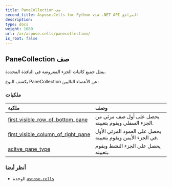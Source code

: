 ```yaml
---
title: PaneCollection صف
second_title: Aspose.Cells for Python via .NET API المراجع
description:
type: docs
weight: 1080
url: /ar/aspose.cells/panecollection/
is_root: false
---
```

##  PaneCollection صف
يمثل جميع كائنات الجزء المعروضة في النافذة المحددة.



يكشف النوع PaneCollection عن الأعضاء التاليين:

###  ملكيات
| ملكية| وصف|
| :- | :- |
| [first_visible_row_of_bottom_pane](/cells/python-net/ar/aspose.cells/panecollection/first_visible_row_of_bottom_pane) | يحصل على أول صف مرئي من الجزء السفلي ويقوم بتعيينه.|
| [first_visible_column_of_right_pane](/cells/python-net/ar/aspose.cells/panecollection/first_visible_column_of_right_pane) | يحصل على العمود المرئي الأول في الجزء الأيمن ويقوم بتعيينه.|
| [acitve_pane_type](/cells/python-net/ar/aspose.cells/panecollection/acitve_pane_type) | يحصل على الجزء النشط ويقوم بتعيينه.|



###  أنظر أيضا
* الوحدة [`aspose.cells`](..)
